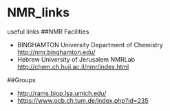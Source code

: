 # NMR_links
useful links
##NMR Facilities
+ BINGHAMTON University Department of Chemistry     http://nmr.binghamton.edu/
+ Hebrew University of Jerusalem NMRLab           http://chem.ch.huji.ac.il/nmr/index.html

##Groups
+ http://rams.biop.lsa.umich.edu/
+ https://www.ocb.ch.tum.de/index.php?id=235
